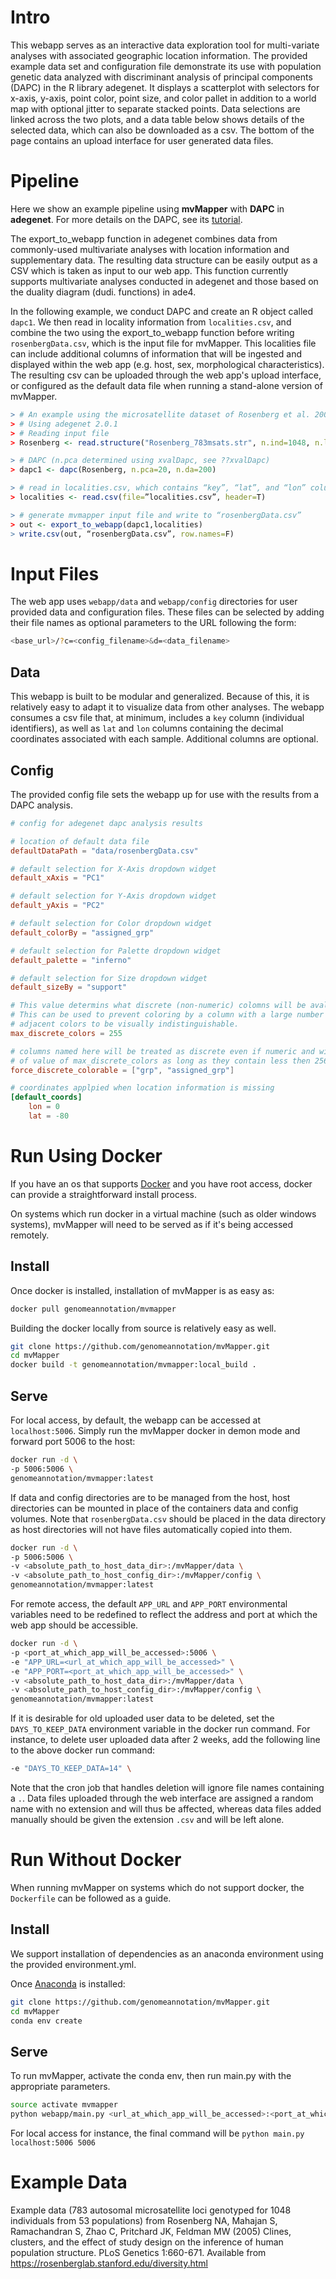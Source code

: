 Intro
=====

This webapp serves as an interactive data exploration tool for multi-variate analyses with associated geographic location information.
The provided example data set and configuration file demonstrate its use with population genetic data analyzed with discriminant
analysis of principal components (DAPC) in the R library adegenet. It displays a scatterplot with selectors for x-axis, y-axis,
point color, point size, and color pallet in addition to a world map with optional jitter to separate stacked points.
Data selections are linked across the two plots, and a data table below shows details of the selected data, which can also be downloaded as a csv.
The bottom of the page contains an upload interface for user generated data files.

Pipeline
========

Here we show an example pipeline using **mvMapper** with **DAPC** in **adegenet**.
For more details on the DAPC, see its [tutorial](adegenet.r-forge.r-project.org/files/tutorial-dapc.pdf).

The export_to_webapp function in adegenet combines data from commonly-used multivariate analyses with
location information and supplementary data. The resulting data structure can be easily output as a CSV which is taken as input to our web app. This function currently supports multivariate analyses conducted in adegenet and those based on the duality diagram (dudi. functions) in ade4.

In the following example, we conduct DAPC and create an R object called `dapc1`.
We then read in locality information from `localities.csv`, and combine the two using the export_to_webapp function before writing `rosenbergData.csv`, which is the input file for mvMapper.
This localities file can include additional columns of information that will be ingested and displayed within the web app (e.g. host, sex, morphological characteristics).
The resulting csv can be uploaded through the web app's upload interface, or configured as the default data file when running a stand-alone version of mvMapper.

```r
> # An example using the microsatellite dataset of Rosenberg et al. 2005
> # Using adegenet 2.0.1
> # Reading input file
> Rosenberg <- read.structure("Rosenberg_783msats.str", n.ind=1048, n.loc=783,  onerowperind=F, col.lab=1, col.pop=2, row.marknames=NULL, NA.char="-9", ask=F, quiet=F)

> # DAPC (n.pca determined using xvalDapc, see ??xvalDapc)
> dapc1 <- dapc(Rosenberg, n.pca=20, n.da=200)

> # read in localities.csv, which contains “key”, “lat”, and “lon” columns with column headers (this example contains a fourth column “population” which is a text-based population name based on geography)
> localities <- read.csv(file=”localities.csv”, header=T)

> # generate mvmapper input file and write to “rosenbergData.csv”
> out <- export_to_webapp(dapc1,localities)
> write.csv(out, “rosenbergData.csv”, row.names=F)
```

Input Files
===========

The web app uses `webapp/data` and `webapp/config` directories for user provided data and configuration files.
These files can be selected by adding their file names as optional parameters to the URL following the form:

```bash
<base_url>/?c=<config_filename>&d=<data_filename>
```

Data
-----

This webapp is built to be modular and generalized.
Because of this, it is relatively easy to adapt it to visualize data from other analyses.
The webapp consumes a csv file that, at minimum, includes a `key` column (individual identifiers),
as well as `lat` and `lon` columns containing the decimal coordinates associated with each sample.
Additional columns are optional.

Config
------

The provided config file sets the webapp up for use with the results from a DAPC analysis.

```toml
# config for adegenet dapc analysis results

# location of default data file
defaultDataPath = "data/rosenbergData.csv"

# default selection for X-Axis dropdown widget
default_xAxis = "PC1"

# default selection for Y-Axis dropdown widget
default_yAxis = "PC2"

# default selection for Color dropdown widget
default_colorBy = "assigned_grp"

# default selection for Palette dropdown widget
default_palette = "inferno"

# default selection for Size dropdown widget
default_sizeBy = "support"

# This value determins what discrete (non-numeric) colomns will be avalible in the "Color" dropdown.
# This can be used to prevent coloring by a column with a large number of unique discrete values which would cause
# adjacent colors to be visually indistinguishable.
max_discrete_colors = 255

# columns named here will be treated as discrete even if numeric and will be added to discrete_colorable regardless
# of value of max_discrete_colors as long as they contain less then 256 unique values (max of color palette).
force_discrete_colorable = ["grp", "assigned_grp"]

# coordinates applpied when location information is missing
[default_coords]
    lon = 0
    lat = -80
```

Run Using Docker
================

If you have an os that supports [Docker](https://www.docker.com/) and you have root access, docker can provide a straightforward install process.

On systems which run docker in a virtual machine (such as older windows systems), mvMapper will need to be served as if it's being accessed remotely.

Install
-------

Once docker is installed, installation of mvMapper is as easy as:

```bash
docker pull genomeannotation/mvmapper
```

Building the docker locally from source is relatively easy as well.

```bash
git clone https://github.com/genomeannotation/mvMapper.git
cd mvMapper
docker build -t genomeannotation/mvmapper:local_build .
```

Serve
-----

For local access, by default, the webapp can be accessed at `localhost:5006`.
Simply run the mvMapper docker in demon mode and forward port 5006 to the host:

```bash
docker run -d \
-p 5006:5006 \
genomeannotation/mvmapper:latest
```

If data and config directories are to be managed from the host, host directories can be mounted in place of the containers data and config volumes.
Note that `rosenbergData.csv` should be placed in the data directory as host directories will not have files automatically copied into them.

```bash
docker run -d \
-p 5006:5006 \
-v <absolute_path_to_host_data_dir>:/mvMapper/data \
-v <absolute_path_to_host_config_dir>:/mvMapper/config \
genomeannotation/mvmapper:latest
```

For remote access, the default `APP_URL` and `APP_PORT` environmental variables need to be redefined to reflect the address and port at which the web app should be accessible.

```bash
docker run -d \
-p <port_at_which_app_will_be_accessed>:5006 \
-e "APP_URL=<url_at_which_app_will_be_accessed>" \
-e "APP_PORT=<port_at_which_app_will_be_accessed>" \
-v <absolute_path_to_host_data_dir>:/mvMapper/data \
-v <absolute_path_to_host_config_dir>:/mvMapper/config \
genomeannotation/mvmapper:latest
```

If it is desirable for old uploaded user data to be deleted, set the `DAYS_TO_KEEP_DATA` environment variable in the docker run command.
For instance, to delete user uploaded data after 2 weeks, add the following line to the above docker run command:

```bash
-e "DAYS_TO_KEEP_DATA=14" \
```

Note that the cron job that handles deletion will ignore file names containing a `.`.
Data files uploaded through the web interface are assigned a random name with no extension and will thus be affected,
whereas data files added manually should be given the extension `.csv` and will be left alone.

Run Without Docker
==================

When running mvMapper on systems which do not support docker, the `Dockerfile` can be followed as a guide.

Install
-------

We support installation of dependencies as an anaconda environment using the provided environment.yml.

Once [Anaconda](https://docs.continuum.io/anaconda/install/) is installed:

```bash
git clone https://github.com/genomeannotation/mvMapper.git
cd mvMapper
conda env create
```

Serve
-----

To run mvMapper, activate the conda env, then run main.py with the appropriate parameters.

```bash
source activate mvmapper
python webapp/main.py <url_at_which_app_will_be_accessed>:<port_at_which_app_will_be_accessed> <port_at_which_app_will_be_accessed>
```

For local access for instance, the final command will be `python main.py localhost:5006 5006`

Example Data
============

Example data (783 autosomal microsatellite loci genotyped for 1048 individuals from 53 populations) from 
Rosenberg NA, Mahajan S, Ramachandran S, Zhao C, Pritchard JK, Feldman MW (2005) Clines, clusters, and the effect of study design on the inference of human population structure. PLoS Genetics 1:660-671.
Available from <https://rosenberglab.stanford.edu/diversity.html>
